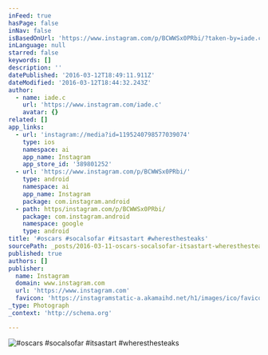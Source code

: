 ```yaml
---
inFeed: true
hasPage: false
inNav: false
isBasedOnUrl: 'https://www.instagram.com/p/BCWWSx0PRbi/?taken-by=iade.c'
inLanguage: null
starred: false
keywords: []
description: ''
datePublished: '2016-03-12T18:49:11.911Z'
dateModified: '2016-03-12T18:44:32.243Z'
author:
  - name: iade.c
    url: 'https://www.instagram.com/iade.c'
    avatar: {}
related: []
app_links:
  - url: 'instagram://media?id=1195240798577039074'
    type: ios
    namespace: ai
    app_name: Instagram
    app_store_id: '389801252'
  - url: 'https://www.instagram.com/p/BCWWSx0PRbi/'
    type: android
    namespace: ai
    app_name: Instagram
    package: com.instagram.android
  - path: https/instagram.com/p/BCWWSx0PRbi/
    package: com.instagram.android
    namespace: google
    type: android
title: '#oscars #socalsofar #itsastart #wheresthesteaks'
sourcePath: _posts/2016-03-11-oscars-socalsofar-itsastart-wheresthesteaks.md
published: true
authors: []
publisher:
  name: Instagram
  domain: www.instagram.com
  url: 'https://www.instagram.com'
  favicon: 'https://instagramstatic-a.akamaihd.net/h1/images/ico/favicon.ico/7cdab0872b15.ico'
_type: Photograph
_context: 'http://schema.org'

---
```

![#oscars #socalsofar #itsastart #wheresthesteaks](https://s3-us-west-2.amazonaws.com/the-grid-img/p/a1becb6ee23b49962e5b4ce4980a7fe095639fb2.jpg)